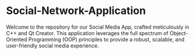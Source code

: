 # Social-Network-Application
Welcome to the repository for our Social Media App, crafted meticulously in C++ and Qt Creator. This application leverages the full spectrum of Object-Oriented Programming (OOP) principles to provide a robust, scalable, and user-friendly social media experience.
